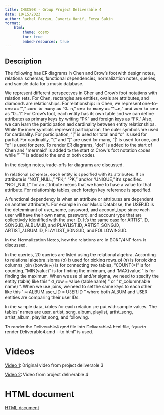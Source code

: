 ```yaml
---
title: CMSC508 - Group Project Deliverable 4
date: 10/15/2023
author: Rachel Farzan, Javeria Hanif, Feyza Sakin
format:
    html:
        theme: cosmo
        toc: true
        embed-resources: true
---
```

## Description

The following has ER diagrams in Chen and Crow’s foot with design notes, relational schemas, functional dependencies, normalization notes, queries, and sample data for a music database.

We represent different perspectives in Chen and Crow’s foot notations with relation sets. For Chen, rectangles are entities, ovals are attributes, and diamonds are relationships. For relationships in Chen, we represent one-to-one as “1,” zero-to-many as “0…n,” one-to-many as “1...n,” and zero-to-one as “0…1”. For Crow’s foot, each entity has its own table and we can define attributes as primary keys by writing “PK” and foreign keys as “FK.” Also, we can learn the participation and cardinality between entity relationships. While the inner symbols represent participation, the outer symbols are used for cardinality. For participation, “|” is used for total and “o” is used for partial. For cardinality, “{” and “}” are used for many, “|” is used for one, and “o” is used for zero. To render ER diagrams, "dot" is added to the start of Chen and "mermaid" is added to the start of Crow's foot notation codes while "```" is added to the end of both codes.

In the design notes, trade-offs for diagrams are discussed.

In relational schemas, each entity is specified with its attributes. If an attribute is “NOT_NULL,” “FK,” “PK,” and/or “UNIQUE,” it’s specified. “NOT_NULL” for an attribute means that we have to have a value for that attribute. For relationship tables, each foreign key reference is specified.

A functional dependency is when an attribute or attributes are dependent on another attribute/s. For example in our Music Database, the USER.ID is the determinant of user_name, password, and account_type since each user will have their own name, password, and account type that are collectively identified with the user ID. It’s the same case for ARTIST.ID, SONG.ID, ALBUM.ID, and PLAYLIST.ID, ARTIST_SONG.ID, ARTIST_ALBUM.ID, PLAYLIST_SONG.ID, and FOLLOWING.ID.

In the Normalization Notes, how the relations are in BCNF/4NF form is discussed.

In the queries, 20 queries are listed using the relational algebra. According to relational algebra, sigma (σ) is used for picking rows, pi (𝜋) is for picking columns, join (bowtie ⋈) is for connecting two tables, “COUNT(*)” is for counting, “MIN(value)” is for finding the minimum, and “MAX(value)” is for finding the maximum. When we use pi and/or sigma, we need to specify the entity (table) like this “ σ_row = value (table name) “ or “ 𝜋_column(table name) “. When we use joins, we need to set the same keys to each other like this “ ⋈ ALBUM.user_ID = USER.ID ” where both ALBUM and USER entities are comparing their user IDs.

In the sample data, tables for each relation are put with sample values. The tables’ names are user, artist, song, album, playlist, artist_song, artist_album, playlist_song, and following. 

To render the Deliverable4.qmd file into Deliverable4.html file, “quarto render Deliverable4.qmd --to html” is used.


# Videos

[Video 1](https://vcu.mediaspace.kaltura.com/media/Project+Deliverable+3+-+Version+2/1_thnnkrtm): Original video from project deliverable 3

[Video 2](https://vcu.mediaspace.kaltura.com/media/Project+Deliverable+4/1_xyo18fcy): Video from project deliverable 4

# HTML document

[HTML document](https://github.com/cmsc-vcu/cmsc508-fa2023-prj-music-database-group32/blob/main/reports/Deliverable4.html)